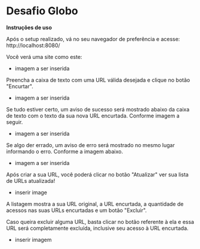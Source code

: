 # Desafio Globo

**Instruções de uso**

Após o setup realizado, vá no seu navegador de preferência e acesse: http://localhost:8080/

Você verá uma site como este:
- imagem a ser inserida

Preencha a caixa de texto com uma URL válida desejada e clique no botão "Encurtar".
- imagem a ser inserida

Se tudo estiver certo, um aviso de sucesso será mostrado abaixo da caixa de texto com o texto da sua nova URL encurtada. Conforme imagem a seguir.
- imagem a ser inserida

Se algo der errado, um aviso de erro será mostrado no mesmo lugar informando o erro. Conforme a imagem abaixo.
- imagem a ser inserida

Após criar a sua URL, você poderá clicar no botão "Atualizar" ver sua lista de URLs atualizada!
- inserir image

A listagem mostra a sua URL original, a URL encurtada, a quantidade de acessos nas suas URLs encurtadas e um botão "Excluir".

Caso queira excluir alguma URL, basta clicar no botão referente à ela e essa URL será completamente excluída, inclusive seu acesso à URL encurtada.
- inserir imagem

